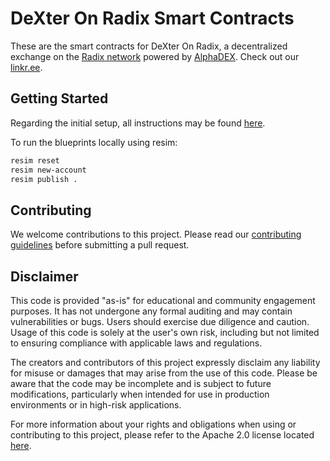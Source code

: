 # DeXter On Radix Smart Contracts

These are the smart contracts for DeXter On Radix, a decentralized exchange on the [Radix network](https://github.com/radixdlt) powered by [AlphaDEX](https://alphadex.net/). Check out our [linkr.ee](https://linktr.ee/dexteronradix).

## Getting Started

Regarding the initial setup, all instructions may be found [here](https://docs.radixdlt.com/docs/getting-rust-scrypto).

To run the blueprints locally using resim:

```bash
resim reset
resim new-account
resim publish .
```

## Contributing

We welcome contributions to this project. Please read our [contributing guidelines](../stake-contractV2/CONTRIBUTING.md) before submitting a pull request.

## Disclaimer

This code is provided "as-is" for educational and community engagement purposes. It has not undergone any formal auditing and may contain vulnerabilities or bugs. Users should exercise due diligence and caution. Usage of this code is solely at the user's own risk, including but not limited to ensuring compliance with applicable laws and regulations.

The creators and contributors of this project expressly disclaim any liability for misuse or damages that may arise from the use of this code. Please be aware that the code may be incomplete and is subject to future modifications, particularly when intended for use in production environments or in high-risk applications.

For more information about your rights and obligations when using or contributing to this project, please refer to the Apache 2.0 license located [here](../stake-contractV2/LICENSE).